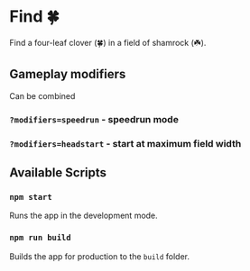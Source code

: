 # Find 🍀

Find a four-leaf clover (🍀) in a field of shamrock (☘️).

## Gameplay modifiers

Can be combined

### `?modifiers=speedrun` - speedrun mode

### `?modifiers=headstart` - start at maximum field width

## Available Scripts

### `npm start`

Runs the app in the development mode.

### `npm run build`

Builds the app for production to the `build` folder.
